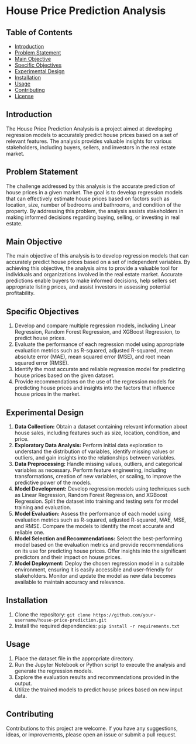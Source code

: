 # House Price Prediction Analysis

## Table of Contents
- [Introduction](#introduction)
- [Problem Statement](#problem-statement)
- [Main Objective](#main-objective)
- [Specific Objectives](#specific-objectives)
- [Experimental Design](#experimental-design)
- [Installation](#installation)
- [Usage](#usage)
- [Contributing](#contributing)
- [License](#license)

## Introduction
The House Price Prediction Analysis is a project aimed at developing regression models to accurately predict house prices based on a set of relevant features. The analysis provides valuable insights for various stakeholders, including buyers, sellers, and investors in the real estate market.

## Problem Statement
The challenge addressed by this analysis is the accurate prediction of house prices in a given market. The goal is to develop regression models that can effectively estimate house prices based on factors such as location, size, number of bedrooms and bathrooms, and condition of the property. By addressing this problem, the analysis assists stakeholders in making informed decisions regarding buying, selling, or investing in real estate.

## Main Objective
The main objective of this analysis is to develop regression models that can accurately predict house prices based on a set of independent variables. By achieving this objective, the analysis aims to provide a valuable tool for individuals and organizations involved in the real estate market. Accurate predictions enable buyers to make informed decisions, help sellers set appropriate listing prices, and assist investors in assessing potential profitability.

## Specific Objectives
1. Develop and compare multiple regression models, including Linear Regression, Random Forest Regression, and XGBoost Regression, to predict house prices.
2. Evaluate the performance of each regression model using appropriate evaluation metrics such as R-squared, adjusted R-squared, mean absolute error (MAE), mean squared error (MSE), and root mean squared error (RMSE).
3. Identify the most accurate and reliable regression model for predicting house prices based on the given dataset.
4. Provide recommendations on the use of the regression models for predicting house prices and insights into the factors that influence house prices in the market.

## Experimental Design
1. **Data Collection:** Obtain a dataset containing relevant information about house sales, including features such as size, location, condition, and price.
2. **Exploratory Data Analysis:** Perform initial data exploration to understand the distribution of variables, identify missing values or outliers, and gain insights into the relationships between variables.
3. **Data Preprocessing:** Handle missing values, outliers, and categorical variables as necessary. Perform feature engineering, including transformations, creation of new variables, or scaling, to improve the predictive power of the models.
4. **Model Development:** Develop regression models using techniques such as Linear Regression, Random Forest Regression, and XGBoost Regression. Split the dataset into training and testing sets for model training and evaluation.
5. **Model Evaluation:** Assess the performance of each model using evaluation metrics such as R-squared, adjusted R-squared, MAE, MSE, and RMSE. Compare the models to identify the most accurate and reliable one.
6. **Model Selection and Recommendations:** Select the best-performing model based on the evaluation metrics and provide recommendations on its use for predicting house prices. Offer insights into the significant predictors and their impact on house prices.
7. **Model Deployment:** Deploy the chosen regression model in a suitable environment, ensuring it is easily accessible and user-friendly for stakeholders. Monitor and update the model as new data becomes available to maintain accuracy and relevance.

## Installation
1. Clone the repository: `git clone https://github.com/your-username/house-price-prediction.git`
2. Install the required dependencies: `pip install -r requirements.txt`

## Usage
1. Place the dataset file in the appropriate directory.
2. Run the Jupyter Notebook or Python script to execute the analysis and generate the regression models.
3. Explore the evaluation results and recommendations provided in the output.
4. Utilize the trained models to predict house prices based on new input data.

## Contributing
Contributions to this project are welcome. If you have any suggestions, ideas, or improvements, please open an issue or submit a pull request.

